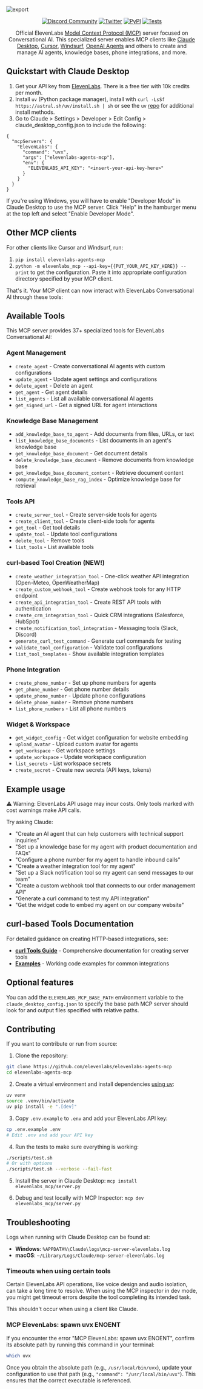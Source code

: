 ![export](https://github.com/user-attachments/assets/ee379feb-348d-48e7-899c-134f7f7cd74f)

<div class="title-block" style="text-align: center;" align="center">

  [![Discord Community](https://img.shields.io/badge/discord-@elevenlabs-000000.svg?style=for-the-badge&logo=discord&labelColor=000)](https://discord.gg/elevenlabs)
  [![Twitter](https://img.shields.io/badge/Twitter-@elevenlabsio-000000.svg?style=for-the-badge&logo=twitter&labelColor=000)](https://x.com/ElevenLabsDevs)
  [![PyPI](https://img.shields.io/badge/PyPI-elevenlabs--agents--mcp-000000.svg?style=for-the-badge&logo=pypi&labelColor=000)](https://pypi.org/project/elevenlabs-agents-mcp)
  [![Tests](https://img.shields.io/badge/tests-passing-000000.svg?style=for-the-badge&logo=github&labelColor=000)](https://github.com/elevenlabs/elevenlabs-mcp-server/actions/workflows/test.yml)

</div>


<p align="center">
  Official ElevenLabs <a href="https://github.com/modelcontextprotocol">Model Context Protocol (MCP)</a> server focused on Conversational AI. This specialized server enables MCP clients like <a href="https://www.anthropic.com/claude">Claude Desktop</a>, <a href="https://www.cursor.so">Cursor</a>, <a href="https://codeium.com/windsurf">Windsurf</a>, <a href="https://github.com/openai/openai-agents-python">OpenAI Agents</a> and others to create and manage AI agents, knowledge bases, phone integrations, and more.
</p>

## Quickstart with Claude Desktop

1. Get your API key from [ElevenLabs](https://elevenlabs.io/app/settings/api-keys). There is a free tier with 10k credits per month.
2. Install `uv` (Python package manager), install with `curl -LsSf https://astral.sh/uv/install.sh | sh` or see the `uv` [repo](https://github.com/astral-sh/uv) for additional install methods.
3. Go to Claude > Settings > Developer > Edit Config > claude_desktop_config.json to include the following:

```
{
  "mcpServers": {
    "ElevenLabs": {
      "command": "uvx",
      "args": ["elevenlabs-agents-mcp"],
      "env": {
        "ELEVENLABS_API_KEY": "<insert-your-api-key-here>"
      }
    }
  }
}

```

If you're using Windows, you will have to enable "Developer Mode" in Claude Desktop to use the MCP server. Click "Help" in the hamburger menu at the top left and select "Enable Developer Mode".

## Other MCP clients

For other clients like Cursor and Windsurf, run:
1. `pip install elevenlabs-agents-mcp`
2. `python -m elevenlabs_mcp --api-key={{PUT_YOUR_API_KEY_HERE}} --print` to get the configuration. Paste it into appropriate configuration directory specified by your MCP client.

That's it. Your MCP client can now interact with ElevenLabs Conversational AI through these tools:

## Available Tools

This MCP server provides 37+ specialized tools for ElevenLabs Conversational AI:

### Agent Management
- `create_agent` - Create conversational AI agents with custom configurations
- `update_agent` - Update agent settings and configurations
- `delete_agent` - Delete an agent
- `get_agent` - Get agent details
- `list_agents` - List all available conversational AI agents
- `get_signed_url` - Get a signed URL for agent interactions

### Knowledge Base Management
- `add_knowledge_base_to_agent` - Add documents from files, URLs, or text
- `list_knowledge_base_documents` - List documents in an agent's knowledge base
- `get_knowledge_base_document` - Get document details
- `delete_knowledge_base_document` - Remove documents from knowledge base
- `get_knowledge_base_document_content` - Retrieve document content
- `compute_knowledge_base_rag_index` - Optimize knowledge base for retrieval

### Tools API
- `create_server_tool` - Create server-side tools for agents
- `create_client_tool` - Create client-side tools for agents
- `get_tool` - Get tool details
- `update_tool` - Update tool configurations
- `delete_tool` - Remove tools
- `list_tools` - List available tools

### curl-based Tool Creation (NEW!)
- `create_weather_integration_tool` - One-click weather API integration (Open-Meteo, OpenWeatherMap)
- `create_custom_webhook_tool` - Create webhook tools for any HTTP endpoint
- `create_api_integration_tool` - Create REST API tools with authentication
- `create_crm_integration_tool` - Quick CRM integrations (Salesforce, HubSpot)
- `create_notification_tool_integration` - Messaging tools (Slack, Discord)
- `generate_curl_test_command` - Generate curl commands for testing
- `validate_tool_configuration` - Validate tool configurations
- `list_tool_templates` - Show available integration templates

### Phone Integration
- `create_phone_number` - Set up phone numbers for agents
- `get_phone_number` - Get phone number details
- `update_phone_number` - Update phone configurations
- `delete_phone_number` - Remove phone numbers
- `list_phone_numbers` - List all phone numbers

### Widget & Workspace
- `get_widget_config` - Get widget configuration for website embedding
- `upload_avatar` - Upload custom avatar for agents
- `get_workspace` - Get workspace settings
- `update_workspace` - Update workspace configuration
- `list_secrets` - List workspace secrets
- `create_secret` - Create new secrets (API keys, tokens)

## Example usage

⚠️ Warning: ElevenLabs API usage may incur costs. Only tools marked with cost warnings make API calls.

Try asking Claude:

- "Create an AI agent that can help customers with technical support inquiries"
- "Set up a knowledge base for my agent with product documentation and FAQs"
- "Configure a phone number for my agent to handle inbound calls"
- "Create a weather integration tool for my agent"
- "Set up a Slack notification tool so my agent can send messages to our team"
- "Create a custom webhook tool that connects to our order management API"
- "Generate a curl command to test my API integration"
- "Get the widget code to embed my agent on our company website"

## curl-based Tools Documentation

For detailed guidance on creating HTTP-based integrations, see:
- **[curl Tools Guide](docs/curl-tools-guide.md)** - Comprehensive documentation for creating server tools
- **[Examples](examples/curl_tools_examples.py)** - Working code examples for common integrations

## Optional features

You can add the `ELEVENLABS_MCP_BASE_PATH` environment variable to the `claude_desktop_config.json` to specify the base path MCP server should look for and output files specified with relative paths.

## Contributing

If you want to contribute or run from source:

1. Clone the repository:

```bash
git clone https://github.com/elevenlabs/elevenlabs-agents-mcp
cd elevenlabs-agents-mcp
```

2. Create a virtual environment and install dependencies [using uv](https://github.com/astral-sh/uv):

```bash
uv venv
source .venv/bin/activate
uv pip install -e ".[dev]"
```

3. Copy `.env.example` to `.env` and add your ElevenLabs API key:

```bash
cp .env.example .env
# Edit .env and add your API key
```

4. Run the tests to make sure everything is working:

```bash
./scripts/test.sh
# Or with options
./scripts/test.sh --verbose --fail-fast
```

5. Install the server in Claude Desktop: `mcp install elevenlabs_mcp/server.py`

6. Debug and test locally with MCP Inspector: `mcp dev elevenlabs_mcp/server.py`

## Troubleshooting

Logs when running with Claude Desktop can be found at:

- **Windows**: `%APPDATA%\Claude\logs\mcp-server-elevenlabs.log`
- **macOS**: `~/Library/Logs/Claude/mcp-server-elevenlabs.log`

### Timeouts when using certain tools

Certain ElevenLabs API operations, like voice design and audio isolation, can take a long time to resolve. When using the MCP inspector in dev mode, you might get timeout errors despite the tool completing its intended task.

This shouldn't occur when using a client like Claude.

### MCP ElevenLabs: spawn uvx ENOENT

If you encounter the error "MCP ElevenLabs: spawn uvx ENOENT", confirm its absolute path by running this command in your terminal:

```bash
which uvx
```

Once you obtain the absolute path (e.g., `/usr/local/bin/uvx`), update your configuration to use that path (e.g., `"command": "/usr/local/bin/uvx"`). This ensures that the correct executable is referenced.



